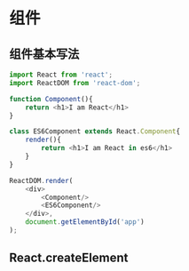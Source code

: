 # 组件

## 组件基本写法

```js
import React from 'react';
import ReactDOM from 'react-dom';

function Component(){
    return <h1>I am React</h1>
}

class ES6Component extends React.Component{
    render(){
        return <h1>I am React in es6</h1>
    }
}

ReactDOM.render(
    <div>
        <Component/>
        <ES6Component/>
    </div>,
    document.getElementById('app')
);
```


## React.createElement










